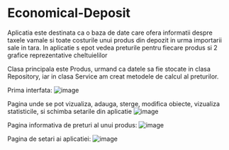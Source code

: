 # Economical-Deposit
 Aplicatia este destinata ca o baza de date care ofera informatii despre taxele vamale si toate costurile unui produs din depozit in urma importarii sale in tara. 
 In aplicatie s epot vedea preturile pentru fiecare produs si 2 grafice reprezentative cheltuielilor
 
 Clasa principala este Produs, urmand ca datele sa fie stocate in clasa Repository, iar in clasa Service am creat metodele de calcul al preturilor.
 
 Prima interfata:
 ![image](https://user-images.githubusercontent.com/62211568/151450403-9ed731b6-f107-4cbc-b349-9d50f81942ca.png)

Pagina unde se pot vizualiza, adauga, sterge, modifica obiecte, vizualiza statisticile, si schimba setarile din aplicatie
![image](https://user-images.githubusercontent.com/62211568/151450553-a67f2921-2023-4900-a94e-25dc64f2a50d.png)

Pagina informativa de preturi al unui produs:
![image](https://user-images.githubusercontent.com/62211568/151450670-660cec88-b922-439c-b1cc-7837aeb3af92.png)

Pagina de setari ai aplicatiei:
![image](https://user-images.githubusercontent.com/62211568/151450604-fdc51422-7b66-4013-8969-5b1178d1a60b.png)

